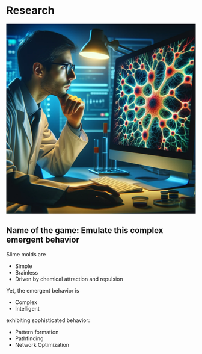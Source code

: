 # Research

![Mr. Scientist](./images/scientist.webp)

## Name of the game: Emulate this complex emergent behavior

Slime molds are

- Simple
- Brainless
- Driven by chemical attraction and repulsion

Yet, the emergent behavior is

- Complex
- Intelligent

exhibiting sophisticated behavior:

- Pattern formation
- Pathfinding
- Network Optimization
